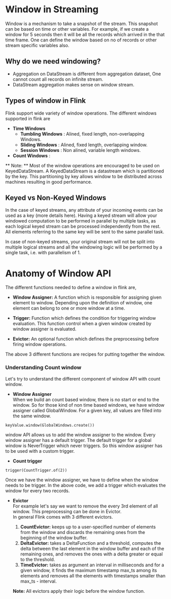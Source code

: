 # Window in Streaming

Window is a mechanism to take a snapshot of the stream. This snapshot can be based on time or other variables. For example, if we create a window for 5 seconds then it will be all the records which arrived in the that time frame. One can define the window based on no of records or other stream specific variables also.  

## Why do we need windowing?
  * Aggregation on DataStream is different from aggregation dataset, One cannot count all records on infinite stream.
  * DataStream aggregation makes sense on window stream.

## Types of window in Flink

Flink support wide variety of window operations. The different windows supported in flink are  
  * **Time Windows**
    * **Tumbling Windows**  : Alined, fixed length, non-overlapping Windows.
    * **Sliding Windows** : Alined, fixed length, overlapping window.
    * **Session Windows** : Non alined, variable length windows.
  * **Count Windows** :

** Note: ** Most of the window operations are encouraged to be used on KeyedDataStream. A KeyedDataStream is a datastream which is partitioned by the key. This partitioning by key allows window to be distributed across machines resulting in good performance.  

## Keyed vs Non-Keyed Windows

In the case of keyed streams, any attribute of your incoming events can be used as a key (more details here). Having a keyed stream will allow your windowed computation to be performed in parallel by multiple tasks, as each logical keyed stream can be processed independently from the rest. All elements referring to the same key will be sent to the same parallel task.  

In case of non-keyed streams, your original stream will not be split into multiple logical streams and all the windowing logic will be performed by a single task, i.e. with parallelism of 1.

# Anatomy of Window API

The different functions needed to define a window in flink are,

* **Window Assigner:** A function which is responsible for assigning given element to window. Depending upon the definition of window, one element can belong to one or more window at a time.

* **Trigger:** Function which defines the condition for triggering window evaluation. This function control when a given window created by window assigner is evaluated.

* **Evictor:** An optional function which defines the preprocessing before firing window operations.

The above 3 different functions are recipes for putting together the window.

### Understanding Count window

Let's try to understand the different component of window API with count window.
  * **Window Assigner**  
  When we build an count based window, there is no start or end to the window. So for those kind of non time based windows, we have window assigner called GlobalWindow. For a given key, all values are filled into the same window.  

  `keyValue.window(GlobalWindows.create())`   

  window API allows us to add the window assigner to the window. Every window assigner has a default trigger. The default trigger for a global window is NeverTrigger which never triggers. So this window assigner has to be used with a custom trigger.  

  * **Count trigger**  

  `trigger(CountTrigger.of(2))`  

  Once we have the window assigner, we have to define when the window needs to be trigger. In the above code, we add a trigger which evaluates the window for every two records.  

  * **Evictor**  
  For example let's say we want to remove the every 3rd element of all window. This preprocessing can be done in Evictor.  
  In general Flink comes with 3 different evictors.  
    1. **CountEvictor:** keeps up to a user-specified number of elements from the window and discards the remaining ones from the beginning of the window buffer.
    2. **DeltaEvictor:** takes a DeltaFunction and a threshold, computes the delta between the last element in the window buffer and each of the remaining ones, and removes the ones with a delta greater or equal to the threshold.
    3. **TimeEvictor:** takes as argument an interval in milliseconds and for a given window, it finds the maximum timestamp max_ts among its elements and removes all the elements with timestamps smaller than max_ts - interval.  

    **Note:** All evictors apply their logic before the window function.

